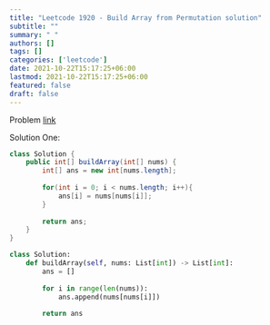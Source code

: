 ```yaml
---
title: "Leetcode 1920 - Build Array from Permutation solution"
subtitle: ""
summary: " "
authors: []
tags: []
categories: ['leetcode']
date: 2021-10-22T15:17:25+06:00
lastmod: 2021-10-22T15:17:25+06:00
featured: false
draft: false
---
```

Problem [link](https://leetcode.com/problems/build-array-from-permutation)

Solution One:

```java
class Solution {
    public int[] buildArray(int[] nums) {
        int[] ans = new int[nums.length];
        
        for(int i = 0; i < nums.length; i++){
            ans[i] = nums[nums[i]];
        }
        
        return ans;
    }
}
```

```python
class Solution:
    def buildArray(self, nums: List[int]) -> List[int]:
        ans = []
        
        for i in range(len(nums)):
            ans.append(nums[nums[i]])
            
        return ans
```